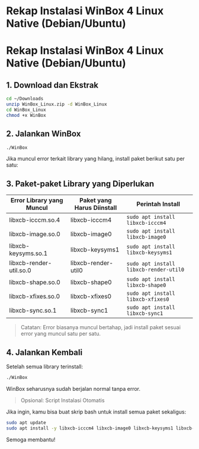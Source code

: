 # Rekap Instalasi WinBox 4 Linux Native (Debian/Ubuntu)


# Rekap Instalasi WinBox 4 Linux Native (Debian/Ubuntu)

## 1. Download dan Ekstrak
```bash
cd ~/Downloads
unzip WinBox_Linux.zip -d WinBox_Linux
cd WinBox_Linux
chmod +x WinBox
```
## 2. Jalankan WinBox
```bash
./WinBox
```

Jika muncul error terkait library yang hilang, install paket berikut satu per satu:
## 3. Paket-paket Library yang Diperlukan
|Error Library yang Muncul|	Paket yang Harus Diinstall|	Perintah Install|
|-------------------------|---------------------------|----------------|
|libxcb-icccm.so.4	      |libxcb-icccm4	          |`sudo apt install libxcb-icccm4`|
|libxcb-image.so.0	      |libxcb-image0	          |`sudo apt install libxcb-image0`|
|libxcb-keysyms.so.1	  |libxcb-keysyms1	          |`sudo apt install libxcb-keysyms1`|
|libxcb-render-util.so.0  |libxcb-render-util0	      |`sudo apt install libxcb-render-util0`|
|libxcb-shape.so.0	      |libxcb-shape0	          |`sudo apt install libxcb-shape0`|
|libxcb-xfixes.so.0	      |libxcb-xfixes0	          |`sudo apt install libxcb-xfixes0`|
|libxcb-sync.so.1	      |libxcb-sync1	              |`sudo apt install libxcb-sync1`|

>Catatan: Error biasanya muncul bertahap, jadi install paket sesuai error yang muncul satu per satu.

## 4. Jalankan Kembali

Setelah semua library terinstall:
```bash
./WinBox
```

WinBox seharusnya sudah berjalan normal tanpa error.
>Opsional: Script Instalasi Otomatis

Jika ingin, kamu bisa buat skrip bash untuk install semua paket sekaligus:
```bash
sudo apt update
sudo apt install -y libxcb-icccm4 libxcb-image0 libxcb-keysyms1 libxcb-render-util0 libxcb-shape0 libxcb-xfixes0 libxcb-sync1
```

Semoga membantu! 

